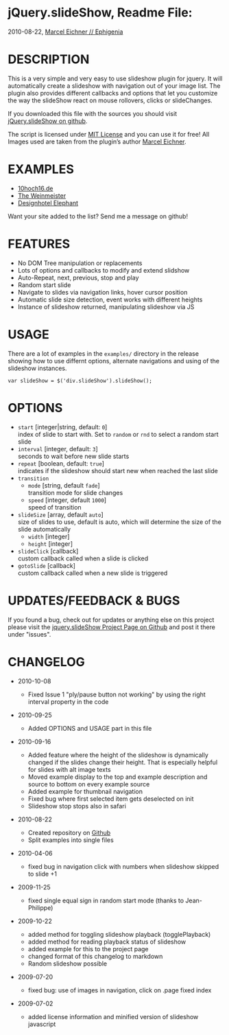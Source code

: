 jQuery.slideShow, Readme File:
==============================================================================
2010-08-22, [Marcel Eichner // Ephigenia](love@ephigenia.de)

# DESCRIPTION

This is a very simple and very easy to use slideshow plugin for jquery.
It will automatically create a slideshow with navigation out of your image
list. The plugin also provides different callbacks and options that let you
customize the way the slideShow react on mouse rollovers, clicks or
slideChanges.

If you downloaded this file with the sources you should visit
[jQuery.slideShow on github](http://github.com/Ephigenia/jquery.slideShow).

The script is licensed under [MIT License](http://www.opensource.org/licenses/mit-license.php)
and you can use it for free! All Images used are taken from the plugin’s
author [Marcel Eichner](http://www.marceleichner.de/illustration/).

# EXAMPLES

* [10hoch16.de](http://www.10hoch16.de)
* [The Weinmeister](http://www.the-weinmeister.com/)
* [Designhotel Elephant](http://www.designhotel-elephant.com/)

Want your site added to the list? Send me a message on github!

# FEATURES

* No DOM Tree manipulation or replacements
* Lots of options and callbacks to modify and extend slidshow
* Auto-Repeat, next, previous, stop and play
* Random start slide
* Navigate to slides via navigation links, hover cursor position
* Automatic slide size detection, event works with different heights
* Instance of slideshow returned, manipulating slideshow via JS

# USAGE

There are a lot of examples in the `examples/` directory in the release
showing how to use differnt options, alternate navigations and using of the
slideshow instances.

	var slideShow = $('div.slideShow').slideShow();
	
# OPTIONS

* `start` [integer|string, default: `0`]  
  index of slide to start with. Set to `random` or `rnd` to select a random
  start slide
* `interval` [integer, default: `3`]  
  seconds to wait before new slide starts
* `repeat` [boolean, default: `true`]  
  indicates if the slideshow should start new when reached the last slide
* `transition`  
	* `mode` [string, default `fade`]  
	  transition mode for slide changes
	* `speed` [integer, default `1000`]  
	  speed of transition
* `slideSize` [array, default `auto`]  
    size of slides to use, default is auto, which will determine the size of
    the slide automatically
	* `width` [integer]  
	* `height` [integer]  
* `slideClick` [callback]  
  custom callback called when a slide is clicked
* `gotoSlide` [callback]  
  custom callback called when a new slide is triggered

# UPDATES/FEEDBACK & BUGS

If you found a bug, check out for updates or anything else on this project
please visit the [jquery.slideShow Project Page on Github](http://github.com/Ephigenia/jquery.slideShow) and post it there under
"issues".

# CHANGELOG

* 2010-10-08
	* Fixed Issue 1 "ply/pause button not working" by using the right interval
	  property in the code

* 2010-09-25
	* Added OPTIONS and USAGE part in this file

* 2010-09-16
	* Added feature where the height of the slideshow is dynamically changed
	  if the slides change their height. That is especially helpful  for
	  slides with alt image texts
	* Moved example display to the top and example description and source
	  to bottom on every example source
	* Added example for thumbnail navigation
	* Fixed bug where first selected item gets deselected on init
	* Slideshow stop stops also in safari
	
* 2010-08-22
	* Created repository on [Github](Github)
	* Split examples into single files
	
* 2010-04-06
	* fixed bug in navigation click with numbers when slideshow skipped to
	slide +1

* 2009-11-25
	* fixed single equal sign in random start mode (thanks to Jean-Philippe)

* 2009-10-22
	* added method for toggling slideshow playback (togglePlayback)
	* added method for reading playback status of slideshow
	* added example for this to the project page
	* changed format of this changelog to markdown
	* Random slideshow possible

* 2009-07-20
	* fixed bug: use of images in navigation, click on .page fixed index

* 2009-07-02
	* added license information  and minified version of slideshow javascript
